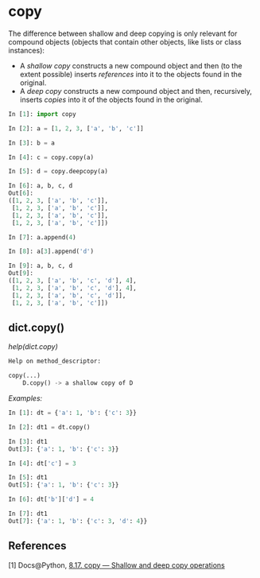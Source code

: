 # copy

The difference between shallow and deep copying is only relevant for compound objects (objects that contain other objects, like lists or class instances):

- A *shallow copy* constructs a new compound object and then (to the extent possible) inserts *references* into it to the objects found in the original.
- A *deep copy* constructs a new compound object and then, recursively, inserts *copies* into it of the objects found in the original.

```python
In [1]: import copy

In [2]: a = [1, 2, 3, ['a', 'b', 'c']]

In [3]: b = a

In [4]: c = copy.copy(a)

In [5]: d = copy.deepcopy(a)

In [6]: a, b, c, d
Out[6]:
([1, 2, 3, ['a', 'b', 'c']],
 [1, 2, 3, ['a', 'b', 'c']],
 [1, 2, 3, ['a', 'b', 'c']],
 [1, 2, 3, ['a', 'b', 'c']])

In [7]: a.append(4)

In [8]: a[3].append('d')

In [9]: a, b, c, d
Out[9]:
([1, 2, 3, ['a', 'b', 'c', 'd'], 4],
 [1, 2, 3, ['a', 'b', 'c', 'd'], 4],
 [1, 2, 3, ['a', 'b', 'c', 'd']],
 [1, 2, 3, ['a', 'b', 'c']])
```

## dict.copy()

*help(dict.copy)*

```python
Help on method_descriptor:

copy(...)
    D.copy() -> a shallow copy of D
```

*Examples:*

```python
In [1]: dt = {'a': 1, 'b': {'c': 3}}

In [2]: dt1 = dt.copy()

In [3]: dt1
Out[3]: {'a': 1, 'b': {'c': 3}}

In [4]: dt['c'] = 3

In [5]: dt1
Out[5]: {'a': 1, 'b': {'c': 3}}

In [6]: dt['b']['d'] = 4

In [7]: dt1
Out[7]: {'a': 1, 'b': {'c': 3, 'd': 4}}
```

## References

[1] Docs@Python, [8.17. copy — Shallow and deep copy operations](https://docs.python.org/2/library/copy.html)